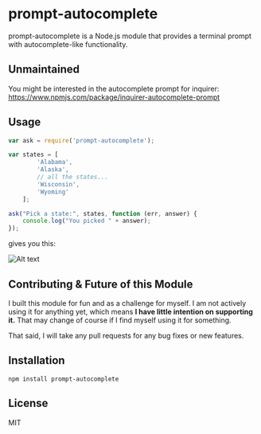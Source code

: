 # prompt-autocomplete

prompt-autocomplete is a Node.js module that provides a terminal prompt with autocomplete-like functionality. 

## Unmaintained

You might be interested in the autocomplete prompt for inquirer: https://www.npmjs.com/package/inquirer-autocomplete-prompt


## Usage

```js
var ask = require('prompt-autocomplete');

var states = [
        'Alabama',
        'Alaska',
        // all the states...
        'Wisconsin',
        'Wyoming'
    ];

ask("Pick a state:", states, function (err, answer) {
    console.log("You picked " + answer);
});
```

gives you this:

![Alt text](demo.gif?raw=true "prompt-autocomplete demo")



## Contributing & Future of this Module

I built this module for fun and as a challenge for myself. I am not actively using it for anything yet, which means **I have little intention on supporting it.** That may change of course if I find myself using it for something. 

That said, I will take any pull requests for any bug fixes or new features. 



## Installation

```
npm install prompt-autocomplete
```



## License 

MIT
